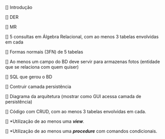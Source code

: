 [] Introdução

[] DER

[] MR

[] 5 consultas em Álgebra Relacional, com ao menos 3 tabelas envolvidas em cada

[] Formas normais (3FN) de 5 tabelas

[] Ao menos um campo do BD deve servir para armazenas fotos (entidade que se relaciona com quem quiser)

[] SQL que gerou o BD

[] Contruir camada persistência

[] Diagrama da arquitetura (mostrar como GUI acessa camada de persistência)

[] Código com CRUD, com ao menos 3 tabelas envolvidas em cada.

[] *Utilização de ao menos uma ***view***.

[] *Utilização de ao menos uma ***procedure*** com comandos condicionais.
